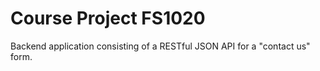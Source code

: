 # Course Project FS1020
Backend application consisting of a RESTful JSON API for a "contact us" form.

